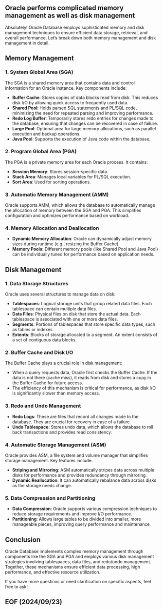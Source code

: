 ## Oracle performs complicated memory management as well as disk management

Absolutely! Oracle Database employs sophisticated memory and disk management techniques to ensure efficient data storage, retrieval, and overall performance. Let’s break down both memory management and disk management in detail.

## Memory Management

### 1. **System Global Area (SGA)**

The SGA is a shared memory area that contains data and control information for an Oracle instance. Key components include:

- **Buffer Cache**: Stores copies of data blocks read from disk. This reduces disk I/O by allowing quick access to frequently used data.
- **Shared Pool**: Holds parsed SQL statements and PL/SQL code, minimizing the need for repeated parsing and improving performance.
- **Redo Log Buffer**: Temporarily stores redo entries for changes made to the database, ensuring that changes can be recovered in case of failure.
- **Large Pool**: Optional area for large memory allocations, such as parallel execution and backup operations.
- **Java Pool**: Supports the execution of Java code within the database.

### 2. **Program Global Area (PGA)**

The PGA is a private memory area for each Oracle process. It contains:

- **Session Memory**: Stores session-specific data.
- **Stack Area**: Manages local variables for PL/SQL execution.
- **Sort Area**: Used for sorting operations.

### 3. **Automatic Memory Management (AMM)**

Oracle supports AMM, which allows the database to automatically manage the allocation of memory between the SGA and PGA. This simplifies configuration and optimizes performance based on workload.

### 4. **Memory Allocation and Deallocation**

- **Dynamic Memory Allocation**: Oracle can dynamically adjust memory sizes during runtime (e.g., resizing the Buffer Cache).
- **Memory Pools**: Different memory pools (like Shared Pool and Java Pool) can be individually tuned for performance based on application needs.

## Disk Management

### 1. **Data Storage Structures**

Oracle uses several structures to manage data on disk:

- **Tablespaces**: Logical storage units that group related data files. Each tablespace can contain multiple data files.
- **Data Files**: Physical files on disk that store the actual data. Each tablespace is associated with one or more data files.
- **Segments**: Portions of tablespaces that store specific data types, such as tables or indexes.
- **Extents**: Blocks of storage allocated to a segment. An extent consists of a set of contiguous data blocks.

### 2. **Buffer Cache and Disk I/O**

The Buffer Cache plays a crucial role in disk management:

- When a query requests data, Oracle first checks the Buffer Cache. If the data is not there (cache miss), it reads from disk and stores a copy in the Buffer Cache for future access.
- The efficiency of this mechanism is critical for performance, as disk I/O is significantly slower than memory access.

### 3. **Redo and Undo Management**

- **Redo Logs**: These are files that record all changes made to the database. They are crucial for recovery in case of a failure.
- **Undo Tablespace**: Stores undo data, which allows the database to roll back transactions and provides read consistency.

### 4. **Automatic Storage Management (ASM)**

Oracle provides ASM, a file system and volume manager that simplifies storage management. Key features include:

- **Striping and Mirroring**: ASM automatically stripes data across multiple disks for performance and provides redundancy through mirroring.
- **Dynamic Reallocation**: It can automatically rebalance data across disks as the storage needs change.

### 5. **Data Compression and Partitioning**

- **Data Compression**: Oracle supports various compression techniques to reduce storage requirements and improve I/O performance.
- **Partitioning**: Allows large tables to be divided into smaller, more manageable pieces, improving query performance and maintenance.

## Conclusion

Oracle Database implements complex memory management through components like the SGA and PGA and employs various disk management strategies involving tablespaces, data files, and redo/undo management. Together, these mechanisms ensure efficient data processing, high performance, and effective resource utilization.

If you have more questions or need clarification on specific aspects, feel free to ask!


## EOF (2024/09/23)